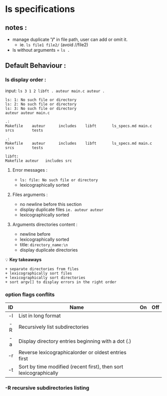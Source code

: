 
ls specifications
=================


notes : 
--------------
- manage duplicate **'/'** in file path, user can add or omit it.
	- ie.  `ls file1 file2/`  (avoid //file2) 
- ls without arguments = `ls .`	



Default Behaviour : 
-------------------
### ls display order :
input: `ls 3 1 2 libft . auteur main.c auteur .`
```
ls: 1: No such file or directory
ls: 2: No such file or directory
ls: 3: No such file or directory
auteur auteur main.c

.:
Makefile    auteur      includes    libft       ls_specs.md main.c      srcs        tests

.:
Makefile    auteur      includes    libft       ls_specs.md main.c      srcs        tests

libft:
Makefile auteur   includes src
```

1. Error messages :
	- `ls: file: No such file or directory` 
	- lexicographically sorted 

2. Files arguments :
	- no newline before this section 
	- display duplicate files `ie. auteur auteur`
	- lexicographically sorted   

3. Arguments directories content : 
	- newline before 
	- lexicographically sorted   
	- title: `directory_name:\n`
	- display duplicate directories  

💡  **Key takeaways**
```
+ separate directories from files 
+ lexicographically sort files
+ lexicographically sort directories
+ sort argv[] to display errors in the right order
```

### option flags conflits 
| ID    | Name | On   | Off |
| :---: |----- | :---:|:---:|
| -l | List in long format |  |  |
| -R | Recursively list subdirectories |  |  |
| -a | Display directory entries beginning with a dot (.) | |  |
| -r | Reverse lexicographicalorder or oldest entries first   |  |  |
| -t | Sort by time modified (recent first), then sort lexicographically  |  |  |



### -R recursive subdirectories listing



